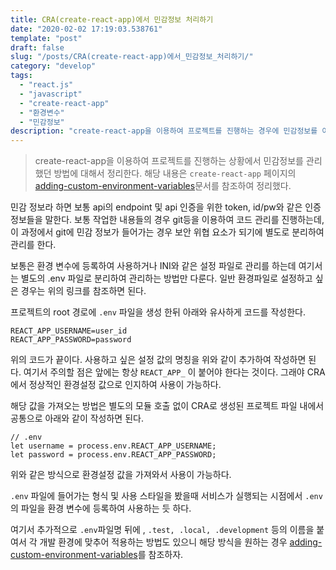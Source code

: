 ```yaml
---
title: CRA(create-react-app)에서 민감정보 처리하기
date: "2020-02-02 17:19:03.538761"
template: "post"
draft: false
slug: "/posts/CRA(create-react-app)에서_민감정보_처리하기/"
category: "develop"
tags:
  - "react.js"
  - "javascript"
  - "create-react-app"
  - "환경변수"
  - "민감정보"
description: "create-react-app을 이용하여 프로젝트를 진행하는 경우에 민감정보를 어떻게 관리하면 좋을지에 대해서 정리한다"
---
```



> create-react-app을 이용하여 프로젝트를 진행하는 상황에서 민감정보를 관리했던 방법에 대해서 정리한다. 해당 내용은 `create-react-app` 페이지의 [adding-custom-environment-variables](https://create-react-app.dev/docs/adding-custom-environment-variables/)문서를 참조하여 정리했다. 

민감 정보라 하면 보통 api의 endpoint 및 api 인증을 위한 token, id/pw와 같은 인증 정보들을 말한다. 보통 작업한 내용들의 경우 git등을 이용하여 코드 관리를 진행하는데, 이 과정에서 git에 민감 정보가 들어가는 경우 보안 위협 요소가 되기에 별도로 분리하여 관리를 한다.

보통은 환경 변수에 등록하여 사용하거나 INI와 같은 설정 파일로 관리를 하는데 여기서는 별도의 .env 파일로 분리하여 관리하는 방법만 다룬다. 일반 환경파일로 설정하고 싶은 경우는 위의 링크를 참조하면 된다.

프로젝트의 root 경로에 `.env` 파일을 생성 한뒤 아래와 유사하게 코드를 작성한다.
```zshenv
REACT_APP_USERNAME=user_id
REACT_APP_PASSWORD=password
```

위의 코드가 끝이다. 사용하고 싶은 설정 값의 명칭을 위와 같이 추가하여 작성하면 된다. 여기서 주의할 점은 앞에는 항상 `REACT_APP_` 이 붙어야 한다는 것이다. 그래야 CRA에서 정상적인 환경설정 값으로 인지하여 사용이 가능하다.

해당 값을 가져오는 방법은 별도의 모듈 호출 없이 CRA로 생성된 프로젝트 파일 내에서 공통으로 아래와 같이 작성하면 된다.
```zshenv
// .env
let username = process.env.REACT_APP_USERNAME;
let password = process.env.REACT_APP_PASSWORD;
```
위와 같은 방식으로 환경설정 값을 가져와서 사용이 가능하다.

`.env` 파일에 들어가는 형식 및 사용 스타일을 봤을때 서비스가 실행되는 시점에서 `.env`의 파일을 환경 변수에 등록하여 사용하는 듯 하다.

여기서 추가적으로 `.env`파일명 뒤에 , `.test, .local, .development` 등의 이름을 붙여서 각 개발 환경에 맞추어 적용하는 방법도 있으니 해당 방식을 원하는 경우 [adding-custom-environment-variables](https://create-react-app.dev/docs/adding-custom-environment-variables/)를 참조하자.